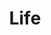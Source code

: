 ---
title: "Life"
permalink: /life
layout: single
author_profile: true
taxonomy: "Life"
sidebar:
  nav: "docs"
---